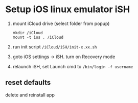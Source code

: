 # Setup iOS linux emulator iSH

1. mount iCloud drive (select folder from popup)
   
   ```shell
   mkdir /iCloud
   mount -t ios . /iCloud
   ```
2. run init script `/iCloud/iSH/init-x.xx.sh`
3. goto iOS settings -> iSH. turn on Recovery mode
4. relaunch iSH, set Launch cmd to `/bin/login -f username`

## reset defaults

delete and reinstall app
